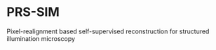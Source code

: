 # PRS-SIM
Pixel-realignment based self-supervised reconstruction for structured illumination microscopy
